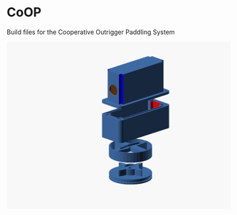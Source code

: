 # CoOP
Build files for the Cooperative Outrigger Paddling System


![CoOP Exploded View](coop_mk3_exploded.png)
